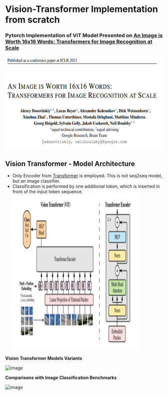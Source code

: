 # Vision-Transformer Implementation from scratch
### Pytorch Implementation of ViT Model Presented on [An Image is Worth 16x16 Words: Transformers for Image Recognition at Scale](https://arxiv.org/pdf/2010.11929.pdf)
<img src="imgs/ViT-title.PNG" width="500" height="300"></img>


## Vision Transformer - Model Architecture
- Only Encoder from [Transformer](https://arxiv.org/pdf/1706.03762.pdf) is employed. This is not seq2seq model, but an image classifier.
- Classification is performed by one additional token, which is inserted in front of the input token sequence.
<img src="imgs/ViT-architecture.PNG" width="400" height="500"></img>




**Vision Transformer Models Variants**

![image](https://user-images.githubusercontent.com/69974410/185328203-52e36baa-d1a9-4eab-b18d-f92987a71215.png)



**Comparisons with Image Classification Benchmarks**

![image](https://user-images.githubusercontent.com/69974410/185328457-434f53f4-99f5-4161-9fa7-a2945f54faf8.png)


